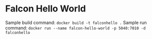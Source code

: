 # Falcon Hello World

Sample build command: `docker build -t falconhello .`
Sample run command: `docker run --name falcon-hello-world -p 5040:7010 -d falconhello`